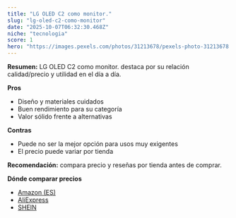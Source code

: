 ```yaml
---
title: "LG OLED C2 como monitor."
slug: "lg-oled-c2-como-monitor"
date: "2025-10-07T06:32:30.468Z"
niche: "tecnologia"
score: 1
hero: "https://images.pexels.com/photos/31213678/pexels-photo-31213678.jpeg?auto=compress&cs=tinysrgb&fit=crop&h=627&w=1200&auto=compress&cs=tinysrgb&w=1200&h=675&fit=crop"
---
```


**Resumen:** LG OLED C2 como monitor. destaca por su relación calidad/precio y utilidad en el día a día.

**Pros**
- Diseño y materiales cuidados
- Buen rendimiento para su categoría
- Valor sólido frente a alternativas

**Contras**
- Puede no ser la mejor opción para usos muy exigentes
- El precio puede variar por tienda

**Recomendación:** compara precio y reseñas por tienda antes de comprar.

**Dónde comparar precios**
- [Amazon (ES)](https://www.amazon.es/s?k=LG%20OLED%20C2%20como%20monitor.&tag=teknovashop25-21)
- [AliExpress](https://www.aliexpress.com/wholesale?SearchText=LG%20OLED%20C2%20como%20monitor.)
- [SHEIN](https://www.shein.com/pdsearch/LG%20OLED%20C2%20como%20monitor.)